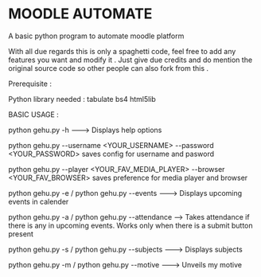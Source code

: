 # MOODLE AUTOMATE

A basic python program to automate moodle platform 

With all due regards this is only a spaghetti code, feel free to add any features you want and modify it . Just give due credits and do mention the original source code so other people can also fork from this .

Prerequisite :

Python library needed :
tabulate 
bs4
html5lib

BASIC USAGE :

python gehu.py -h ---> Displays help options

python gehu.py --username <YOUR_USERNAME> --password <YOUR_PASSWORD> saves config for username and pasword

python gehu.py --player <YOUR_FAV_MEDIA_PLAYER> --browser <YOUR_FAV_BROWSER> saves preference for media player and browser

python gehu.py -e / python gehu.py --events ---> Displays upcoming events in calender 

python gehu.py -a / python gehu.py --attendance --> Takes attendance if there is any in upcoming events. Works only when there is a submit button present

python gehu.py -s / python gehu.py --subjects ---> Displays subjects 

python gehu.py -m / python gehu.py --motive ---> Unveils my motive 


